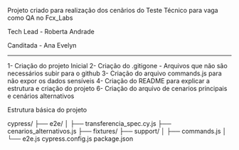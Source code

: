 Projeto criado para realização dos cenãrios do Teste Técnico para vaga como QA no
Fcx_Labs

Tech Lead - Roberta Andrade

Canditada - Ana Evelyn


************************************************************************************
1- Criação do projeto Inicial
2- Criação do .gitigone - Arquivos que não são necessários subir para o github
3- Criação do arquivo commands.js para não expor os dados sensíveis
4- Criação do README para explicar a estrutura e criação do projeto
6- Criação do arquivo de cenarios principais e cenários alternativos

Estrutura básica do projeto

cypress/
  ├── e2e/
  │   ├── transferencia_spec.cy.js
      ├── cenarios_alternativos.js
  ├── fixtures/
  ├── support/
  │   ├── commands.js
  │   └── e2e.js
cypress.config.js
package.json